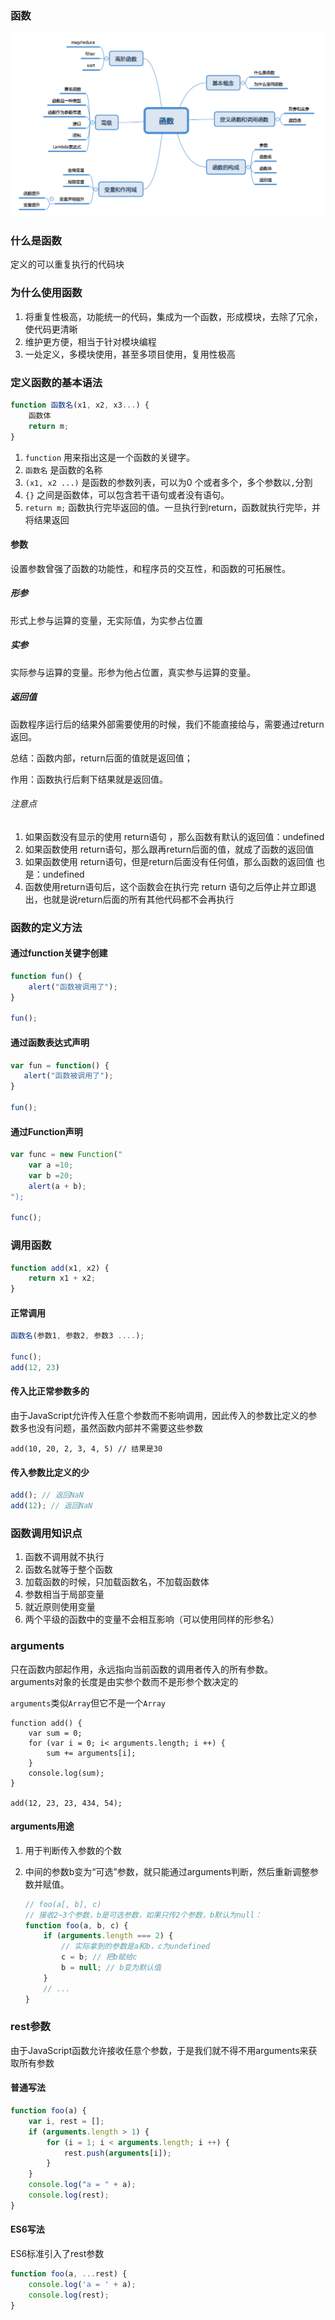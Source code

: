 ### 函数

![](/assets/函数MindMap.png)

### 什么是函数

定义的可以重复执行的代码块

### 为什么使用函数

1. 将重复性极高，功能统一的代码，集成为一个函数，形成模块，去除了冗余，使代码更清晰
2. 维护更方便，相当于针对模块编程
3. 一处定义，多模块使用，甚至多项目使用，复用性极高

### 定义函数的基本语法

```js
function 函数名(x1, x2, x3...) {
    函数体
    return m;
}
```

1. `function` 用来指出这是一个函数的关键字。
2. `函数名` 是函数的名称
3. `(x1, x2 ...)` 是函数的参数列表，可以为0 个或者多个，多个参数以`,`分割
4. `{}` 之间是函数体，可以包含若干语句或者没有语句。
5. `return m;` 函数执行完毕返回的值。一旦执行到return，函数就执行完毕，并将结果返回

#### 参数
设置参数曾强了函数的功能性，和程序员的交互性，和函数的可拓展性。

##### 形参
形式上参与运算的变量，无实际值，为实参占位置

##### 实参
实际参与运算的变量。形参为他占位置，真实参与运算的变量。

##### 返回值
函数程序运行后的结果外部需要使用的时候，我们不能直接给与，需要通过return返回。

总结：函数内部，return后面的值就是返回值；


作用：函数执行后剩下结果就是返回值。

###### 注意点
1. 如果函数没有显示的使用 return语句 ，那么函数有默认的返回值：undefined
2. 如果函数使用 return语句，那么跟再return后面的值，就成了函数的返回值
3. 如果函数使用 return语句，但是return后面没有任何值，那么函数的返回值	也是：undefined
4. 函数使用return语句后，这个函数会在执行完 return 语句之后停止并立即退	出，也就是说return后面的所有其他代码都不会再执行

### 函数的定义方法
#### 通过function关键字创建

```js
function fun() {
    alert("函数被调用了");
}

fun();
```

#### 通过函数表达式声明

```js
var fun = function() {
   alert("函数被调用了"); 
}

fun();
```

#### 通过Function声明

```js
var func = new Function("
    var a =10;
    var b =20;
    alert(a + b);
");

func();
```

### 调用函数

```js
function add(x1, x2) {
    return x1 + x2;
}
```

#### 正常调用

```js
函数名(参数1, 参数2, 参数3 ....);

func();
add(12, 23)
```

#### 传入比正常参数多的
由于JavaScript允许传入任意个参数而不影响调用，因此传入的参数比定义的参数多也没有问题，虽然函数内部并不需要这些参数  

```
add(10, 20, 2, 3, 4, 5) // 结果是30
```

#### 传入参数比定义的少

```js
add(); // 返回NaN
add(12); // 返回NaN
```

### 函数调用知识点
1. 函数不调用就不执行
2. 函数名就等于整个函数
3. 加载函数的时候，只加载函数名，不加载函数体
4. 参数相当于局部变量
5. 就近原则使用变量
6. 两个平级的函数中的变量不会相互影响（可以使用同样的形参名）

### arguments
只在函数内部起作用，永远指向当前函数的调用者传入的所有参数。   
arguments对象的长度是由实参个数而不是形参个数决定的
  
`arguments`类似`Array`但它不是一个`Array`  

```
function add() {
    var sum = 0;
    for (var i = 0; i< arguments.length; i ++) {
        sum += arguments[i];
    }
    console.log(sum);
}

add(12, 23, 23, 434, 54);
```

#### arguments用途
1. 用于判断传入参数的个数
2. 中间的参数b变为“可选”参数，就只能通过arguments判断，然后重新调整参数并赋值。

    ```js
    // foo(a[, b], c)
    // 接收2~3个参数，b是可选参数，如果只传2个参数，b默认为null：
    function foo(a, b, c) {
        if (arguments.length === 2) {
            // 实际拿到的参数是a和b，c为undefined
            c = b; // 把b赋给c
            b = null; // b变为默认值
        }
        // ...
    }
    ```
    
### rest参数
由于JavaScript函数允许接收任意个参数，于是我们就不得不用arguments来获取所有参数
#### 普通写法

```js
function foo(a) {
    var i, rest = [];
    if (arguments.length > 1) {
        for (i = 1; i < arguments.length; i ++) {
            rest.push(arguments[i]);
        }
    }
    console.log("a = " + a);
    console.log(rest);
}
```

#### ES6写法
ES6标准引入了rest参数

```js
function foo(a, ...rest) {
    console.log('a = ' + a);
    console.log(rest);
}
```